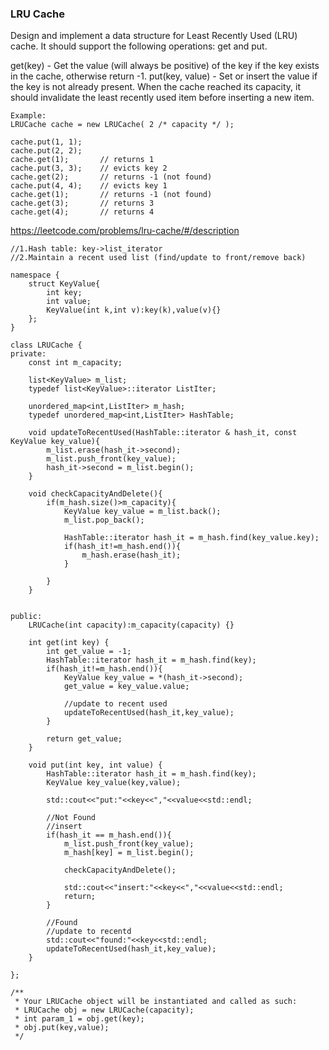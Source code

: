 ### LRU Cache

Design and implement a data structure for Least Recently Used (LRU) cache. It should support the following operations: get and put.

get(key) - Get the value (will always be positive) of the key if the key exists in the cache, otherwise return -1.
put(key, value) - Set or insert the value if the key is not already present. When the cache reached its capacity, it should invalidate the least recently used item before inserting a new item.

```
Example:
LRUCache cache = new LRUCache( 2 /* capacity */ );

cache.put(1, 1);
cache.put(2, 2);
cache.get(1);       // returns 1
cache.put(3, 3);    // evicts key 2
cache.get(2);       // returns -1 (not found)
cache.put(4, 4);    // evicts key 1
cache.get(1);       // returns -1 (not found)
cache.get(3);       // returns 3
cache.get(4);       // returns 4
```

https://leetcode.com/problems/lru-cache/#/description

```
//1.Hash table: key->list_iterator
//2.Maintain a recent used list (find/update to front/remove back)

namespace {
    struct KeyValue{
        int key;
        int value;
        KeyValue(int k,int v):key(k),value(v){}
    };
}

class LRUCache {
private:
    const int m_capacity;
    
    list<KeyValue> m_list;
    typedef list<KeyValue>::iterator ListIter;
    
    unordered_map<int,ListIter> m_hash;
    typedef unordered_map<int,ListIter> HashTable;
    
    void updateToRecentUsed(HashTable::iterator & hash_it, const KeyValue key_value){
        m_list.erase(hash_it->second);
        m_list.push_front(key_value);
        hash_it->second = m_list.begin();
    }
    
    void checkCapacityAndDelete(){
        if(m_hash.size()>m_capacity){
            KeyValue key_value = m_list.back();
            m_list.pop_back();
            
            HashTable::iterator hash_it = m_hash.find(key_value.key);
            if(hash_it!=m_hash.end()){
                m_hash.erase(hash_it);
            }
            
        }
    }
    
    
public:
    LRUCache(int capacity):m_capacity(capacity) {}
    
    int get(int key) {
        int get_value = -1;
        HashTable::iterator hash_it = m_hash.find(key);
        if(hash_it!=m_hash.end()){
            KeyValue key_value = *(hash_it->second);
            get_value = key_value.value;

            //update to recent used
            updateToRecentUsed(hash_it,key_value);
        }

        return get_value;
    }
    
    void put(int key, int value) {
        HashTable::iterator hash_it = m_hash.find(key);
        KeyValue key_value(key,value);
        
        std::cout<<"put:"<<key<<","<<value<<std::endl;

        //Not Found
        //insert
        if(hash_it == m_hash.end()){
            m_list.push_front(key_value);
            m_hash[key] = m_list.begin();

            checkCapacityAndDelete();
            
            std::cout<<"insert:"<<key<<","<<value<<std::endl;
            return;
        }
        
        //Found
        //update to recentd
        std::cout<<"found:"<<key<<std::endl;
        updateToRecentUsed(hash_it,key_value);
    }

};

/**
 * Your LRUCache object will be instantiated and called as such:
 * LRUCache obj = new LRUCache(capacity);
 * int param_1 = obj.get(key);
 * obj.put(key,value);
 */
```